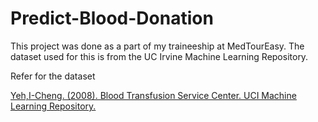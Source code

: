 # Predict-Blood-Donation
This project was done as a part of my traineeship at MedTourEasy. The dataset used for this is from the UC Irvine Machine Learning Repository. 

Refer for the dataset

[Yeh,I-Cheng. (2008). Blood Transfusion Service Center. UCI Machine Learning Repository.](https://doi.org/10.24432/C5GS39)
